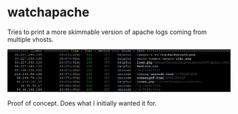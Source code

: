 watchapache
===========

Tries to print a more skimmable version of apache logs coming from multiple vhosts.

![watchapache screenshot](/screenshot.png)

Proof of concept. Does what I initially wanted it for.



